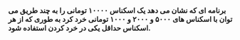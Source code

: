 ### برنامه ای که نشان می دهد یک اسکناس ۱۰۰۰۰ تومانی را به چند طریق می توان با اسکناس های ۵۰۰۰ و ۲۰۰۰ و ۱۰۰۰ تومانی خرد کرد به طوری که از هر اسکناس حداقل یکی در خرد کردن استفاده شود.